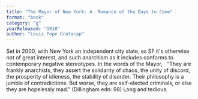 ```yaml
---
title: "The Mayor of New York: A  Romance of the Days to Come"
format: "book"
category: "g"
yearReleased: "1910"
author: "Louis Pope Gratacap"
---
```

Set in 2000, with New York an independent city state, as  SF it's otherwise not of great interest, and such anarchism as it includes  conforms to contemporary negative stereotypes. In the words of the Mayor, 
 
"They are frankly anarchists, they assert the solidarity  of chaos, the unity of discord, the prosperity of idleness, the stability of  disorder. Their philosophy is a jumble of contradictions. But worse, they are  self-elected criminals, or else they are hopelessly mad."
(Dillingham edn: 98)
Long and tedious.
  